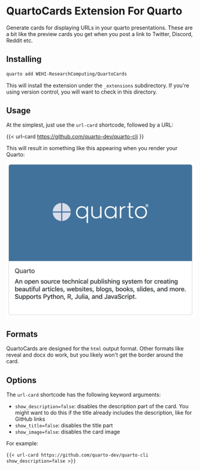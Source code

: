 # QuartoCards Extension For Quarto

Generate cards for displaying URLs in your quarto presentations.
These are a bit like the preview cards you get when you post a link to Twitter, Discord, Reddit etc.

## Installing

```bash
quarto add WEHI-ResearchComputing/QuartoCards
```

This will install the extension under the `_extensions` subdirectory.
If you're using version control, you will want to check in this directory.

## Usage

At the simplest, just use the `url-card` shortcode, followed by a URL:

{{< url-card https://github.com/quarto-dev/quarto-cli }}

This will result in something like this appearing when you render your Quarto:

![](quarto.png)

## Formats

QuartoCards are designed for the `html` output format.
Other formats like reveal and docx do work, but you likely won't get the border around the card.

## Options

The `url-card` shortcode has the following keyword arguments:
- `show_description=false`: disables the description part of the card. You might want to do this if the title already includes the description, like for GitHub links
- `show_title=false`: disables the title part
- `show_image=false`: disables the card image

For example:

```
{{< url-card https://github.com/quarto-dev/quarto-cli show_description=false >}}
```
